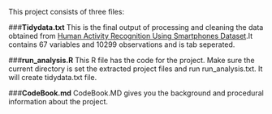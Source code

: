 This project consists of three files:

###**Tidydata.txt**
This is the final output of processing and cleaning the data obtained from [Human Activity Recognition Using Smartphones Dataset](http://archive.ics.uci.edu/ml/datasets/Human+Activity+Recognition+Using+Smartphones).It contains 67 variables and 10299 observations and is tab seperated.

###**run_analysis.R**
This R file has the code for the project. Make sure the current directory is set the extracted project files and run run_analysis.txt. It will create tidydata.txt file. 

###**CodeBook.md**
CodeBook.MD gives you the background and procedural information about the project.

